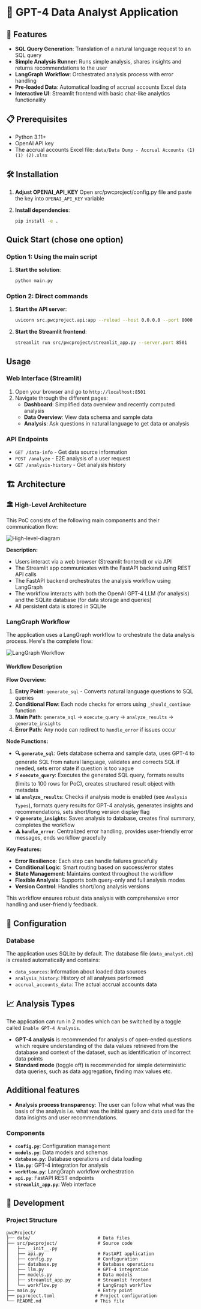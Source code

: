 # 🤖 GPT-4 Data Analyst Application

## 🚀 Features

- **SQL Query Generation**: Translation of a natural language request to an SQL query
- **Simple Analysis Runner**: Runs simple analysis, shares insights and returns recommendations to the user
- **LangGraph Workflow**: Orchestrated analysis process with error handling
- **Pre-loaded Data**: Automatical loading of accrual accounts Excel data
- **Interactive UI**: Streamlit frontend with basic chat-like analytics functionality

## 📋 Prerequisites

- Python 3.11+
- OpenAI API key
- The accrual accounts Excel file: `data/Data Dump - Accrual Accounts (1) (1) (2).xlsx`

## 🛠️ Installation


1. **Adjust OPENAI_API_KEY**
   Open src/pwcproject/config.py file and paste the key into `OPENAI_API_KEY` variable

2. **Install dependencies**:
   ```bash
   pip install -e .
   ```

## Quick Start (chose one option)

### Option 1: Using the main script

1. **Start the solution**:
   ```bash
   python main.py
   ```


### Option 2: Direct commands

1. **Start the API server**:
   ```bash
   uvicorn src.pwcproject.api:app --reload --host 0.0.0.0 --port 8000
   ```

2. **Start the Streamlit frontend**:
   ```bash
   streamlit run src/pwcproject/streamlit_app.py --server.port 8501
   ```

## Usage

### Web Interface (Streamlit)

1. Open your browser and go to `http://localhost:8501`
2. Navigate through the different pages:
   - **Dashboard**: Simplified data overview and recently computed analysis
   - **Data Overview**: View data schema and sample data
   - **Analysis**: Ask questions in natural language to get data or analysis


### API Endpoints

- `GET /data-info` - Get data source information
- `POST /analyze` - E2E analysis of a user request
- `GET /analysis-history` - Get analysis history


## 🏗️ Architecture

### 🏛️ High-Level Architecture

This PoC consists of the following main components and their communication flow:

![High-level-diagram](poc-high-level-diagram.png)

**Description:**
- Users interact via a web browser (Streamlit frontend) or via API
- The Streamlit app communicates with the FastAPI backend using REST API calls
- The FastAPI backend orchestrates the analysis workflow using LangGraph
- The workflow interacts with both the OpenAI GPT-4 LLM (for analysis) and the SQLite database (for data storage and queries)
- All persistent data is stored in SQLite

### LangGraph Workflow

The application uses a LangGraph workflow to orchestrate the data analysis process. Here's the complete flow:

![LangGraph Workflow](llm-prompt-flow.png)

#### Workflow Description

**Flow Overview:**
1. **Entry Point**: `generate_sql` - Converts natural language questions to SQL queries
2. **Conditional Flow**: Each node checks for errors using `_should_continue` function
3. **Main Path**: `generate_sql` → `execute_query` → `analyze_results` → `generate_insights`
4. **Error Path**: Any node can redirect to `handle_error` if issues occur

**Node Functions:**

- **🔍 `generate_sql`**: Gets database schema and sample data, uses GPT-4 to generate SQL from natural language, validates and corrects SQL if needed, sets error state if question is too vague
- **⚡ `execute_query`**: Executes the generated SQL query, formats results (limits to 100 rows for PoC), creates structured result object with metadata
- **📊 `analyze_results`**: Checks if analysis mode is enabled (see `Analysis Types`), formats query results for GPT-4 analysis, generates insights and recommendations, sets short/long version display flag
- **💡 `generate_insights`**: Saves analysis to database, creates final summary, completes the workflow
- **⚠️ `handle_error`**: Centralized error handling, provides user-friendly error messages, ends workflow gracefully

**Key Features:**
- **Error Resilience**: Each step can handle failures gracefully
- **Conditional Logic**: Smart routing based on success/error states
- **State Management**: Maintains context throughout the workflow
- **Flexible Analysis**: Supports both query-only and full analysis modes
- **Version Control**: Handles short/long analysis versions

This workflow ensures robust data analysis with comprehensive error handling and user-friendly feedback.


## 🔧 Configuration


### Database

The application uses SQLite by default. The database file (`data_analyst.db`) is created automatically and contains:

- `data_sources`: Information about loaded data sources
- `analysis_history`: History of all analyses performed
- `accrual_accounts_data`: The actual accrual accounts data

## 📈 Analysis Types

The application can run in 2 modes which can be switched by a toggle called `Enable GPT-4 Analysis`. 

- **GPT-4 analysis** is recommended for analysis of open-ended questions which require understanding of the data values retrieved from the database and context of the dataset, such as identification of incorrect data points
- **Standard mode** (toggle off) is recommended for simple deterministic data queries, such as data aggregation, finding max values etc.


## Additional features
- **Analysis process transparency**: The user can follow what what was the basis of the analysis i.e. what was the initial query and data used for the data insights and user recommendations.


### Components

- **`config.py`**: Configuration management
- **`models.py`**: Data models and schemas
- **`database.py`**: Database operations and data loading
- **`llm.py`**: GPT-4 integration for analysis
- **`workflow.py`**: LangGraph workflow orchestration
- **`api.py`**: FastAPI REST endpoints
- **`streamlit_app.py`**: Web interface


## 📝 Development

### Project Structure

```
pwcProject/
├── data/                         # Data files
├── src/pwcproject/               # Source code
│   ├── __init__.py
│   ├── api.py                    # FastAPI application
│   ├── config.py                 # Configuration
│   ├── database.py               # Database operations
│   ├── llm.py                    # GPT-4 integration
│   ├── models.py                 # Data models
│   ├── streamlit_app.py          # Streamlit frontend
│   └── workflow.py               # LangGraph workflow
├── main.py                       # Entry point
├── pyproject.toml               # Project configuration
└── README.md                    # This file
```

